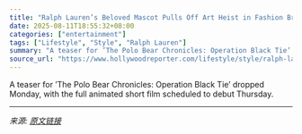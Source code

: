 ```yaml
---
title: "Ralph Lauren’s Beloved Mascot Pulls Off Art Heist in Fashion Brand’s First Animated Film"
date: 2025-08-11T18:55:32+08:00
categories: ["entertainment"]
tags: ["Lifestyle", "Style", "Ralph Lauren"]
summary: "A teaser for ’The Polo Bear Chronicles: Operation Black Tie’ dropped Monday, with the full animated short film scheduled to debut Thursday."
source_url: "https://www.hollywoodreporter.com/lifestyle/style/ralph-lauren-polo-bear-animated-short-film-black-tie-1236341627/"
---
```


A teaser for ’The Polo Bear Chronicles: Operation Black Tie’ dropped Monday, with the full animated short film scheduled to debut Thursday.

---

*来源: [原文链接](https://www.hollywoodreporter.com/lifestyle/style/ralph-lauren-polo-bear-animated-short-film-black-tie-1236341627/)*
